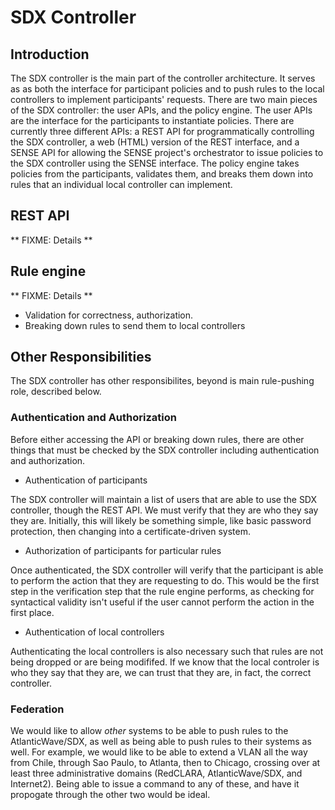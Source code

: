 # SDX Controller

## Introduction

The SDX controller is the main part of the controller architecture. It serves as as both the interface for participant policies and to push rules to the local controllers to implement participants' requests. There are two main pieces of the SDX controller: the user APIs, and the policy engine. The user APIs are the interface for the participants to instantiate policies. There are currently three different APIs: a REST API for programmatically controlling the SDX controller, a web (HTML) version of the REST interface, and a SENSE API for allowing the SENSE project's orchestrator to issue policies to the SDX controller using the SENSE interface. The policy engine takes policies from the participants, validates them, and breaks them down into rules that an individual local controller can implement.


## REST API

** FIXME: Details **


## Rule engine

** FIXME: Details **

 * Validation for correctness, authorization.
 * Breaking down rules to send them to local controllers



## Other Responsibilities

The SDX controller has other responsibilites, beyond is main rule-pushing role, described below.

### Authentication and Authorization

Before either accessing the API or breaking down rules, there are other things that must be checked by the SDX controller including authentication and authorization. 

 * Authentication of participants

The SDX controller will maintain a list of users that are able to use the SDX controller, though the REST API. We must verify that they are who they say they are. Initially, this will likely be something simple, like basic password protection, then changing into a certificate-driven system.

 * Authorization of participants for particular rules

Once authenticated, the SDX controller will verify that the participant is able to perform the action that they are requesting to do. This would be the first step in the verification step that the rule engine performs, as checking for syntactical validity isn't useful if the user cannot perform the action in the first place. 

 * Authentication of local controllers

Authenticating the local controllers is also necessary such that rules are not being dropped or are being modififed. If we know that the local controler is who they say that they are, we can trust that they are, in fact, the correct controller.


### Federation

We would like to allow _other_ systems to be able to push rules to the AtlanticWave/SDX, as well as being able to push rules to their systems as well. For example, we would like to be able to extend a VLAN all the way from Chile, through Sao Paulo, to Atlanta, then to Chicago, crossing over at least three administrative domains (RedCLARA, AtlanticWave/SDX, and Internet2). Being able to issue a command to any of these, and have it propogate through the other two would be ideal.
